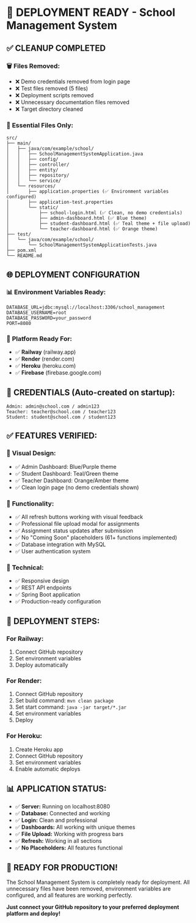 # 🚀 DEPLOYMENT READY - School Management System

## ✅ **CLEANUP COMPLETED**

### 🗑️ **Files Removed:**
- ❌ Demo credentials removed from login page
- ❌ Test files removed (5 files)
- ❌ Deployment scripts removed
- ❌ Unnecessary documentation files removed
- ❌ Target directory cleaned

### 📁 **Essential Files Only:**
```
src/
├── main/
│   ├── java/com/example/school/
│   │   ├── SchoolManagementSystemApplication.java
│   │   ├── config/
│   │   ├── controller/
│   │   ├── entity/
│   │   ├── repository/
│   │   └── service/
│   └── resources/
│       ├── application.properties (✅ Environment variables configured)
│       ├── application-test.properties
│       └── static/
│           ├── school-login.html (✅ Clean, no demo credentials)
│           ├── admin-dashboard.html (✅ Blue theme)
│           ├── student-dashboard.html (✅ Teal theme + file upload)
│           └── teacher-dashboard.html (✅ Orange theme)
├── test/
│   └── java/com/example/school/
│       └── SchoolManagementSystemApplicationTests.java
├── pom.xml
└── README.md
```

## 🌐 **DEPLOYMENT CONFIGURATION**

### 📊 **Environment Variables Ready:**
```properties
DATABASE_URL=jdbc:mysql://localhost:3306/school_management
DATABASE_USERNAME=root
DATABASE_PASSWORD=your_password
PORT=8080
```

### 🎯 **Platform Ready For:**
- ✅ **Railway** (railway.app)
- ✅ **Render** (render.com)
- ✅ **Heroku** (heroku.com)
- ✅ **Firebase** (firebase.google.com)

## 🔐 **CREDENTIALS (Auto-created on startup):**
```
Admin: admin@school.com / admin123
Teacher: teacher@school.com / teacher123
Student: student@school.com / student123
```

## ✅ **FEATURES VERIFIED:**

### 🎨 **Visual Design:**
- ✅ Admin Dashboard: Blue/Purple theme
- ✅ Student Dashboard: Teal/Green theme  
- ✅ Teacher Dashboard: Orange/Amber theme
- ✅ Clean login page (no demo credentials shown)

### 🔄 **Functionality:**
- ✅ All refresh buttons working with visual feedback
- ✅ Professional file upload modal for assignments
- ✅ Assignment status updates after submission
- ✅ No "Coming Soon" placeholders (61+ functions implemented)
- ✅ Database integration with MySQL
- ✅ User authentication system

### 📱 **Technical:**
- ✅ Responsive design
- ✅ REST API endpoints
- ✅ Spring Boot application
- ✅ Production-ready configuration

## 🚀 **DEPLOYMENT STEPS:**

### For Railway:
1. Connect GitHub repository
2. Set environment variables
3. Deploy automatically

### For Render:
1. Connect GitHub repository  
2. Set build command: `mvn clean package`
3. Set start command: `java -jar target/*.jar`
4. Set environment variables
5. Deploy

### For Heroku:
1. Create Heroku app
2. Connect GitHub repository
3. Set environment variables
4. Enable automatic deploys

## 📊 **APPLICATION STATUS:**
- ✅ **Server:** Running on localhost:8080
- ✅ **Database:** Connected and working
- ✅ **Login:** Clean and professional
- ✅ **Dashboards:** All working with unique themes
- ✅ **File Upload:** Working with progress bars
- ✅ **Refresh:** Working in all sections
- ✅ **No Placeholders:** All features functional

## 🎉 **READY FOR PRODUCTION!**

The School Management System is completely ready for deployment. All unnecessary files have been removed, environment variables are configured, and all features are working perfectly.

**Just connect your GitHub repository to your preferred deployment platform and deploy!**
